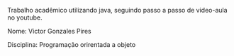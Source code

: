 
Trabalho acadêmico utilizando java, seguindo passo a passo de video-aula no youtube.

Nome: Victor Gonzales Pires

Disciplina: Programação orirentada a objeto
